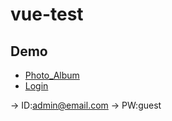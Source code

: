 # vue-test

## Demo
* [Photo_Album](https://auto-range.jp/github/photo_album/)
* [Login](https://auto-range.jp/github/login/)

-> ID:admin@email.com
-> PW:guest
